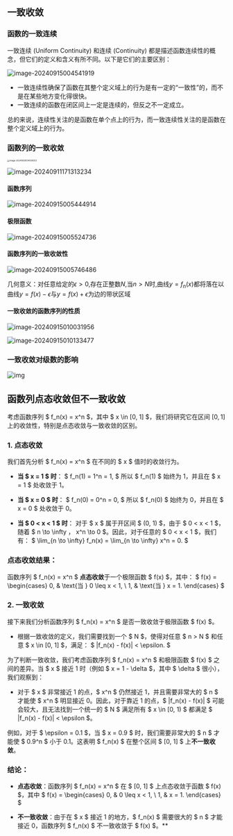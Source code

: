 ## 一致收敛

### 函数的一致连续

一致连续 (Uniform Continuity) 和连续 (Continuity) 都是描述函数连续性的概念，但它们的定义和含义有所不同。以下是它们的主要区别：

![image-20240915004541919](../Image/image-20240915004541919.png)

- 一致连续性确保了函数在其整个定义域上的行为是有一定的“一致性”的，而不是在某些地方变化得很快。
- 一致连续的函数在闭区间上一定是连续的，但反之不一定成立。

总的来说，连续性关注的是函数在单个点上的行为，而一致连续性关注的是函数在整个定义域上的行为。

### 函数列的一致收敛

<img src="../Image/image-20240928134508353.png" alt="image-20240928134508353" style="zoom: 33%;" />

![image-20240911171313234](../Image/image-20240911171313234.png)

#### 函数序列

![image-20240915005444914](../Image/image-20240915005444914.png)

#### 极限函数

![image-20240915005524736](../Image/image-20240915005524736.png)

#### 函数序列的一致收敛性

![image-20240915005746486](../Image/image-20240915005746486.png)

几何意义：对任意给定的$ϵ>0$,存在正整数$N$,当$n>N$时,曲线$y=f_n(x)$都将落在以曲线$y=f(x)−ϵ$与$y=f(x)+ϵ$为边的带状区域

#### 一致收敛的函数序列的性质

![image-20240915010031956](../Image/image-20240915010031956.png)

![image-20240915010133477](../Image/image-20240915010133477.png)

### 一致收敛对级数的影响

![img](../Image/watermark,type_ZmFuZ3poZW5naGVpdGk,shadow_10,text_aHR0cHM6Ly9ibG9nLmNzZG4ubmV0L2xpbmJpYW4xMTY4,size_16,color_FFFFFF,t_70)

## 函数列点态收敛但不一致收敛

考虑函数序列 $ f_n(x) = x^n $，其中 $ x \in [0, 1] $，我们将研究它在区间 $[0, 1]$ 上的收敛性，特别是点态收敛与一致收敛的区别。

### 1. **点态收敛**
我们首先分析 $ f_n(x) = x^n $ 在不同的 $ x $ 值时的收敛行为。

- **当 $ x = 1 $ 时**：
  $
  f_n(1) = 1^n = 1,
  $
  所以 $ f_n(1) $ 始终为 1，并且在 $ x = 1 $ 处收敛于 1。

- **当 $ x = 0 $ 时**：
  $
  f_n(0) = 0^n = 0,
  $
  所以 $ f_n(0) $ 始终为 0，并且在 $ x = 0 $ 处收敛于 0。

- **当 $ 0 < x < 1 $ 时**：
  对于 $ x $ 属于开区间 $ (0, 1) $，由于 $ 0 < x < 1 $，随着 $ n \to \infty $，$ x^n \to 0 $。因此，对于任意的 $ 0 < x < 1 $，我们有：
  $
  \lim_{n \to \infty} f_n(x) = \lim_{n \to \infty} x^n = 0.
  $

### 点态收敛结果：
函数序列 $ f_n(x) = x^n $ **点态收敛**于一个极限函数 $ f(x) $，其中：
$
f(x) =
\begin{cases}
0, & \text{当 } 0 \leq x < 1, \\
1, & \text{当 } x = 1.
\end{cases}
$

### 2. **一致收敛**
接下来我们分析函数序列 $ f_n(x) = x^n $ 是否一致收敛于极限函数 $ f(x) $。

- 根据一致收敛的定义，我们需要找到一个 $ N $，使得对任意 $ n > N $ 和任意 $ x \in [0, 1] $，满足：
  $
  |f_n(x) - f(x)| < \epsilon.
  $

为了判断一致收敛，我们考虑函数序列 $ f_n(x) = x^n $ 和极限函数 $ f(x) $ 之间的差异。当 $ x $ 接近 1 时（例如 $ x = 1 - \delta $，其中 $ \delta $ 很小），我们观察到：

- 对于 $ x $ 非常接近 1 的点，$ x^n $ 仍然接近 1，并且需要非常大的 $ n $ 才能使 $ x^n $ 明显接近 0。因此，对于靠近 1 的点，$ |f_n(x) - f(x)| $ 可能会较大，且无法找到一个统一的 $ N $ 满足所有 $ x \in [0, 1) $ 都满足 $ |f_n(x) - f(x)| < \epsilon $。

例如，对于 $ \epsilon = 0.1 $，当 $ x = 0.9 $ 时，我们需要非常大的 $ n $ 才能使 $ 0.9^n $ 小于 0.1。这表明 $ f_n(x) $ 在整个区间 $ [0, 1] $ 上**不一致收敛**。

### 结论：
- **点态收敛**：函数序列 $ f_n(x) = x^n $ 在 $ [0, 1] $ 上点态收敛于函数 $ f(x) $，其中
  $
  f(x) =
  \begin{cases}
  0, & 0 \leq x < 1, \\
  1, & x = 1.
  \end{cases}
  $
  
- **不一致收敛**：由于在 $ x $ 接近 1 的地方，$ f_n(x) $ 需要很大的 $ n $ 才能接近 0，函数序列 $ f_n(x) $ 不一致收敛于 $ f(x) $。**